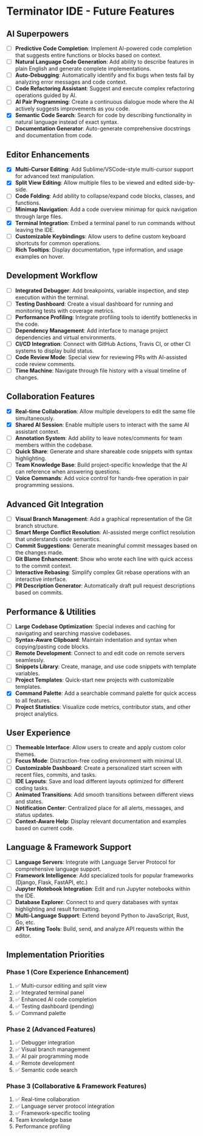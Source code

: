 # Terminator IDE - Future Features

## AI Superpowers

- [ ] **Predictive Code Completion**: Implement AI-powered code completion that suggests entire functions or blocks based on context.
- [ ] **Natural Language Code Generation**: Add ability to describe features in plain English and generate complete implementations.
- [ ] **Auto-Debugging**: Automatically identify and fix bugs when tests fail by analyzing error messages and code context.
- [ ] **Code Refactoring Assistant**: Suggest and execute complex refactoring operations guided by AI.
- [ ] **AI Pair Programming**: Create a continuous dialogue mode where the AI actively suggests improvements as you code.
- [x] **Semantic Code Search**: Search for code by describing functionality in natural language instead of exact syntax.
- [ ] **Documentation Generator**: Auto-generate comprehensive docstrings and documentation from code.

## Editor Enhancements

- [x] **Multi-Cursor Editing**: Add Sublime/VSCode-style multi-cursor support for advanced text manipulation.
- [x] **Split View Editing**: Allow multiple files to be viewed and edited side-by-side.
- [ ] **Code Folding**: Add ability to collapse/expand code blocks, classes, and functions.
- [ ] **Minimap Navigation**: Add a code overview minimap for quick navigation through large files.
- [x] **Terminal Integration**: Embed a terminal panel to run commands without leaving the IDE.
- [ ] **Customizable Keybindings**: Allow users to define custom keyboard shortcuts for common operations.
- [ ] **Rich Tooltips**: Display documentation, type information, and usage examples on hover.

## Development Workflow

- [ ] **Integrated Debugger**: Add breakpoints, variable inspection, and step execution within the terminal.
- [ ] **Testing Dashboard**: Create a visual dashboard for running and monitoring tests with coverage metrics.
- [ ] **Performance Profiling**: Integrate profiling tools to identify bottlenecks in the code.
- [ ] **Dependency Management**: Add interface to manage project dependencies and virtual environments.
- [ ] **CI/CD Integration**: Connect with GitHub Actions, Travis CI, or other CI systems to display build status.
- [ ] **Code Review Mode**: Special view for reviewing PRs with AI-assisted code review comments.
- [ ] **Time Machine**: Navigate through file history with a visual timeline of changes.

## Collaboration Features

- [x] **Real-time Collaboration**: Allow multiple developers to edit the same file simultaneously.
- [x] **Shared AI Session**: Enable multiple users to interact with the same AI assistant context.
- [ ] **Annotation System**: Add ability to leave notes/comments for team members within the codebase.
- [ ] **Quick Share**: Generate and share shareable code snippets with syntax highlighting.
- [ ] **Team Knowledge Base**: Build project-specific knowledge that the AI can reference when answering questions.
- [ ] **Voice Commands**: Add voice control for hands-free operation in pair programming sessions.

## Advanced Git Integration

- [ ] **Visual Branch Management**: Add a graphical representation of the Git branch structure.
- [ ] **Smart Merge Conflict Resolution**: AI-assisted merge conflict resolution that understands code semantics.
- [ ] **Commit Suggestions**: Generate meaningful commit messages based on the changes made.
- [ ] **Git Blame Enhancement**: Show who wrote each line with quick access to the commit context.
- [ ] **Interactive Rebasing**: Simplify complex Git rebase operations with an interactive interface.
- [ ] **PR Description Generator**: Automatically draft pull request descriptions based on commits.

## Performance & Utilities

- [ ] **Large Codebase Optimization**: Special indexes and caching for navigating and searching massive codebases.
- [ ] **Syntax-Aware Clipboard**: Maintain indentation and syntax when copying/pasting code blocks.
- [ ] **Remote Development**: Connect to and edit code on remote servers seamlessly.
- [ ] **Snippets Library**: Create, manage, and use code snippets with template variables.
- [ ] **Project Templates**: Quick-start new projects with customizable templates.
- [x] **Command Palette**: Add a searchable command palette for quick access to all features.
- [ ] **Project Statistics**: Visualize code metrics, contributor stats, and other project analytics.

## User Experience

- [ ] **Themeable Interface**: Allow users to create and apply custom color themes.
- [ ] **Focus Mode**: Distraction-free coding environment with minimal UI.
- [ ] **Customizable Dashboard**: Create a personalized start screen with recent files, commits, and tasks.
- [ ] **IDE Layouts**: Save and load different layouts optimized for different coding tasks.
- [ ] **Animated Transitions**: Add smooth transitions between different views and states.
- [ ] **Notification Center**: Centralized place for all alerts, messages, and status updates.
- [ ] **Context-Aware Help**: Display relevant documentation and examples based on current code.

## Language & Framework Support

- [ ] **Language Servers**: Integrate with Language Server Protocol for comprehensive language support.
- [ ] **Framework Intelligence**: Add specialized tools for popular frameworks (Django, Flask, FastAPI, etc.)
- [ ] **Jupyter Notebook Integration**: Edit and run Jupyter notebooks within the IDE.
- [ ] **Database Explorer**: Connect to and query databases with syntax highlighting and result formatting.
- [ ] **Multi-Language Support**: Extend beyond Python to JavaScript, Rust, Go, etc.
- [ ] **API Testing Tools**: Build, send, and analyze API requests within the editor.

## Implementation Priorities

### Phase 1 (Core Experience Enhancement)
1. ✅ Multi-cursor editing and split view
2. ✅ Integrated terminal panel
3. ✅ Enhanced AI code completion
4. ✅ Testing dashboard (pending)
5. ✅ Command palette

### Phase 2 (Advanced Features)
1. ✅ Debugger integration
2. ✅ Visual branch management
3. ✅ AI pair programming mode
4. ✅ Remote development
5. ✅ Semantic code search

### Phase 3 (Collaborative & Framework Features)
1. ✅ Real-time collaboration
2. ✅ Language server protocol integration
3. ✅ Framework-specific tooling
4. Team knowledge base
5. Performance profiling